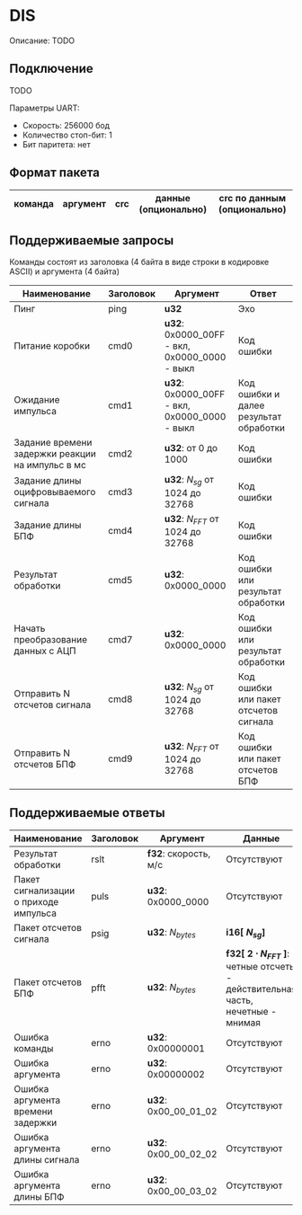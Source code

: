 # DIS

Описание: TODO

## Подключение

TODO

Параметры UART:
- Скорость: 256000 бод
- Количество стоп-бит: 1
- Бит паритета: нет

## Формат пакета

| команда | аргумент | crc | данные (опционально) | сrc по данным (опционально)
| - | - | - | - | -

## Поддерживаемые запросы

Команды состоят из заголовка (4 байта в виде строки в кодировке ASCII) и аргумента (4 байта)

| Наименование | Заголовок | Аргумент | Ответ
| - | - | - | -
| Пинг | ping | **u32** | Эхо
| Питание коробки | cmd0 | **u32**: 0x0000_00FF - вкл, 0x0000_0000 - выкл | Код ошибки
| Ожидание импульса | cmd1 | **u32**: 0x0000_00FF - вкл, 0x0000_0000 - выкл | Код ошибки и далее результат обработки
| Задание времени задержки реакции на импульс в мс | cmd2 | **u32**: от 0 до 1000 | Код ошибки
| Задание длины оцифровываемого сигнала | cmd3 | **u32**:  $N_{sg}$ от 1024 до 32768 | Код ошибки
| Задание длины БПФ | cmd4 | **u32**: $N_{FFT}$ от 1024 до 32768 | Код ошибки
| Результат обработки | cmd5 | **u32**: 0x0000_0000 | Код ошибки или результат обработки
| Начать преобразование данных с АЦП | cmd7 | **u32**: 0x0000_0000 | Код ошибки или результат обработки
| Отправить N отсчетов сигнала | cmd8 | **u32**: $N_{sg}$ от 1024 до 32768 | Код ошибки или пакет отсчетов сигнала
| Отправить N отсчетов БПФ | cmd9 | **u32**: $N_{FFT}$ от 1024 до 32768 | Код ошибки или пакет отсчетов БПФ

## Поддерживаемые ответы
| Наименование | Заголовок | Аргумент | Данные
| - | - | - | -
| Результат обработки | rslt | **f32**: скорость, м/с | Отсутствуют
| Пакет сигнализации о приходе импульса | puls | **u32**: 0x0000_0000 | Отсутствуют
| Пакет отсчетов сигнала | psig | **u32**: $N_{bytes}$ | **i16[ $N_{sg}$]**
| Пакет отсчетов БПФ | pfft | **u32**: $N_{bytes}$ | **f32[ $2\cdot N_{FFT}$ ]**: четные отсчеты - действительная часть, нечетные - мнимая
| Ошибка команды | erno | **u32**: 0x00000001 | Отсутствуют
| Ошибка аргумента | erno | **u32**: 0x00000002 | Отсутствуют
| Ошибка аргумента времени задержки | erno | **u32**: 0x00_00_01_02 | Отсутствуют
| Ошибка аргумента длины сигнала | erno | **u32**: 0x00_00_02_02 | Отсутствуют
| Ошибка аргумента длины БПФ | erno | **u32**: 0x00_00_03_02 | Отсутствуют
